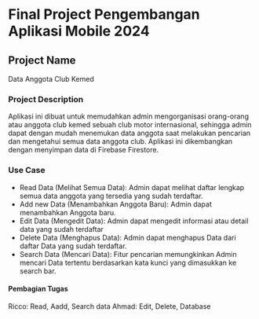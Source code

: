 # Final Project Pengembangan Aplikasi Mobile 2024

## Project Name

Data Anggota Club Kemed

### Project Description

Aplikasi ini dibuat untuk memudahkan admin mengorganisasi orang-orang atau anggota club kemed sebuah club motor internasional, sehingga admin dapat dengan mudah menemukan data anggota saat melakukan
pencarian dan mengetahui semua data anggota club. Aplikasi ini dikembangkan dengan menyimpan data di Firebase Firestore.

### Use Case


* Read Data (Melihat Semua Data): Admin dapat melihat daftar lengkap semua data anggota yang tersedia yang sudah terdaftar.
* Add new Data (Menambahkan Anggota Baru): Admin dapat menambahkan Anggota baru.
* Edit Data (Mengedit Data): Admin dapat mengedit informasi atau detail data yang sudah terdaftar
* Delete Data (Menghapus Data): Admin dapat menghapus Data dari daftar Data yang sudah terdaftar.
* Search Data (Mencari Data): Fitur pencarian memungkinkan Admin mencari Data tertentu berdasarkan kata kunci yang dimasukkan ke search bar.

#### Pembagian Tugas

Ricco: Read, Aadd, Search data
Ahmad: Edit, Delete, Database
